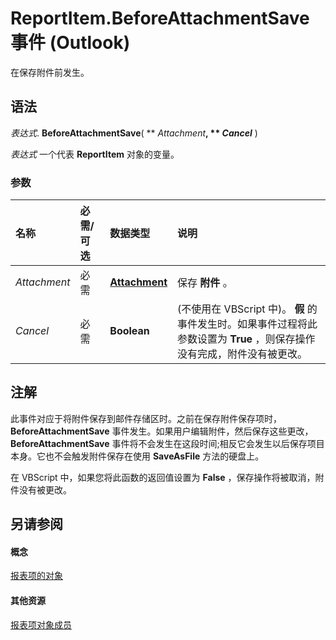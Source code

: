 
# ReportItem.BeforeAttachmentSave 事件 (Outlook)

在保存附件前发生。


## 语法

 _表达式_. **BeforeAttachmentSave**( ** _Attachment_**, ** _Cancel_** )

 _表达式_ 一个代表 **ReportItem** 对象的变量。


### 参数



|**名称**|**必需/可选**|**数据类型**|**说明**|
|:-----|:-----|:-----|:-----|
| _Attachment_|必需|**[Attachment](3e11582b-ac90-0948-bc37-506570bb287b.md)**|保存 **附件** 。|
| _Cancel_|必需|**Boolean**|(不使用在 VBScript 中)。 **假** 的事件发生时。如果事件过程将此参数设置为 **True** ，则保存操作没有完成，附件没有被更改。|

## 注解

此事件对应于将附件保存到邮件存储区时。之前在保存附件保存项时，  **BeforeAttachmentSave** 事件发生。如果用户编辑附件，然后保存这些更改， **BeforeAttachmentSave** 事件将不会发生在这段时间;相反它会发生以后保存项目本身。它也不会触发附件保存在使用 **SaveAsFile** 方法的硬盘上。

在 VBScript 中，如果您将此函数的返回值设置为 **False** ，保存操作将被取消，附件没有被更改。


## 另请参阅


#### 概念


[报表项的对象](16ebe336-72e0-42f6-99d3-edecc3ea284d.md)
#### 其他资源


[报表项对象成员](5a5662dd-e969-bbd5-129b-44609ba1cf9f.md)
